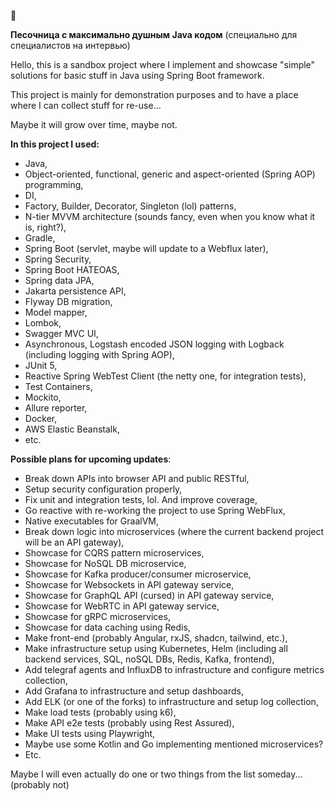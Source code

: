 🫣

__Песочница с максимально душным Java кодом__ (специально для специалистов на интервью)

Hello, this is a sandbox project where I implement and showcase "simple" solutions for basic stuff in Java using Spring Boot framework.

This project is mainly for demonstration purposes and to have a place where I can collect stuff for re-use...

Maybe it will grow over time, maybe not.

**In this project I used:**
* Java,
* Object-oriented, functional, generic and aspect-oriented (Spring AOP) programming,
* DI,
* Factory, Builder, Decorator, Singleton (lol) patterns,
* N-tier MVVM architecture (sounds fancy, even when you know what it is, right?),
* Gradle,
* Spring Boot (servlet, maybe will update to a Webflux later),
* Spring Security,
* Spring Boot HATEOAS,
* Spring data JPA,
* Jakarta persistence API,
* Flyway DB migration,
* Model mapper,
* Lombok,
* Swagger MVC UI,
* Asynchronous, Logstash encoded JSON logging with Logback (including logging with Spring AOP),
* JUnit 5,
* Reactive Spring WebTest Client (the netty one, for integration tests),
* Test Containers,
* Mockito,
* Allure reporter,
* Docker,
* AWS Elastic Beanstalk,
* etc.

**Possible plans for upcoming updates**:
* Break down APIs into browser API and public RESTful,
* Setup security configuration properly,
* Fix unit and integration tests, lol. And improve coverage,
* Go reactive with re-working the project to use Spring WebFlux,
* Native executables for GraalVM,
* Break down logic into microservices (where the current backend project will be an API gateway),
* Showcase for CQRS pattern microservices,
* Showcase for NoSQL DB microservice,
* Showcase for Kafka producer/consumer microservice,
* Showcase for Websockets in API gateway service,
* Showcase for GraphQL API (cursed) in API gateway service,
* Showcase for WebRTC in API gateway service,
* Showcase for gRPC microservices,
* Showcase for data caching using Redis,
* Make front-end (probably Angular, rxJS, shadcn, tailwind, etc.),
* Make infrastructure setup using Kubernetes, Helm (including all backend services, SQL, noSQL DBs, Redis, Kafka, frontend),
* Add telegraf agents and InfluxDB to infrastructure and configure metrics collection,
* Add Grafana to infrastructure and setup dashboards,
* Add ELK (or one of the forks) to infrastructure and setup log collection,
* Make load tests (probably using k6),
* Make API e2e tests (probably using Rest Assured),
* Make UI tests using Playwright,
* Maybe use some Kotlin and Go implementing mentioned microservices?
* Etc.

Maybe I will even actually do one or two things from the list someday...(probably not)